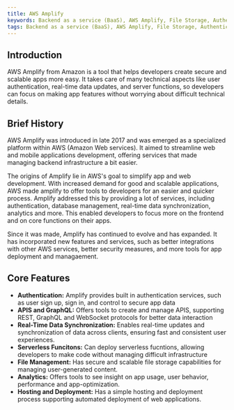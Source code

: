 ```yaml
---
title: AWS Amplify
keywords: Backend as a service (BaaS), AWS Amplify, File Storage, Authentication, Real-time database
tags: Backend as a service (BaaS), AWS Amplify, File Storage, Authentication, Real-time database
---
```


## Introduction

AWS Amplify from Amazon is a tool that helps developers create secure and scalable apps more easy. It takes care of many technical aspects like user authentication, real-time data updates, and server functions, so developers can focus on making app features without worrying about difficult technical details.

## Brief History

AWS Amplify was introduced in late 2017 and was emerged as a specialized platform within AWS (Amazon Web services). It aimed to streamline web and mobile applications development, offering services that made managing backend infrastructure a bit easier.

The origins of Amplify lie in AWS's goal to simplify app and web development. With increased demand for good and scalable applications, AWS made amplify to offer tools to developers for an easier and quicker process. Amplify addressed this by providing a lot of services, including authentication, database management, real-time data synchronization, analytics and more. This enabled developers to focus more on the frontend and on core functions on their apps.

Since it was made, Amplify has continued to evolve and has expanded. It has incorporated new features and services, such as better integrations with other AWS services, better security measures, and more tools for app deployment and managaement.

## Core Features

- **Authentication:** Amplify provides built in authentication services, such as user sign up, sign in, and control to secure app data
- **APIS and GraphQL:** Offers tools to create and manage APIS, supporting REST, GraphQL and WebSocket protocols for better data interaction
- **Real-Time Data Synchronization:** Enables real-time updates and synchronization of data across clients, ensuring fast and consistent user experiences.
- **Serverless Funcitons:** Can deploy serverless fucntions, allowing developers to make code without managing difficult infrastructure
- **File Management:** Has secure and scalable file storage capabilities for managing user-generated content.
- **Analytics:** Offers tools to see insight on app usage, user behavior, performance and app-optimization.
- **Hosting and Deployment:** Has a simple hosting and deployment process supporting automated deployment of web applications.
